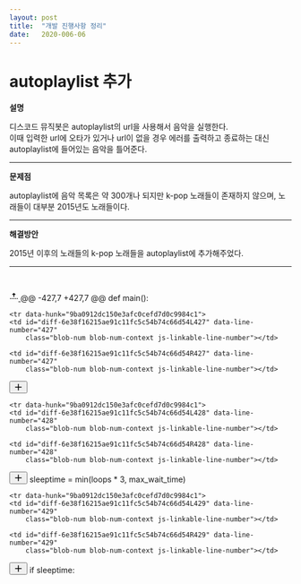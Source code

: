 ```yaml
---
layout: post
title:  "개발 진행사항 정리"
date:   2020-006-06
---
```

<!--
<title> MusicBot </title>
-->
<h1>autoplaylist 추가</h1>
<p><strong>설명</strong></p>

<p>디스코드 뮤직봇은 autoplaylist의 url을 사용해서 음악을 실행한다.<br>이때 입력한 url에 오타가 있거나 url이 없을 경우 에러를 출력하고 종료하는 대신 autoplaylist에 들어있는 음악을 틀어준다.</p>

<hr />
<p><strong>문제점</strong></p>

<p>autoplaylist에 음악 목록은 약 300개나 되지만 k-pop 노래들이 존재하지 않으며, 노래들이 대부분 2015년도 노래들이다.</p>

<hr />
<p><strong>해결방안</strong></p>

<p>2015년 이후의 노래들의 k-pop 노래들을 autoplaylist에 추가해주었다.</p>

<hr />
<p>&nbsp;</p>





 <tr class="js-expandable-line" data-position="0">
    <td class="blob-num blob-num-expandable" colspan="2">
          <a href="#diff-6e38f16215ae91c11fc5c54b74c66d54"
              class="js-expand directional-expander single-expander" title="Expand Up" aria-label="Expand Up"
              data-url="/20-1-SKKU-OSS/2020-1-OSS-9/blob_excerpt/7beb76f17ea7d1a036667ed68923d5e0f13ee256?diff=unified&amp;direction=up&amp;in_wiki_context=&amp;last_left=&amp;last_right=&amp;left=427&amp;left_hunk_size=7&amp;mode=100644&amp;path=run.py&amp;right=427&amp;right_hunk_size=7"
              data-left-range="1-426" data-right-range="1-426">
            <svg class="octicon octicon-fold-up" viewBox="0 0 16 16" version="1.1" width="16" height="16" aria-hidden="true"><path fill-rule="evenodd" clip-rule="evenodd" d="M7.82322 1.67674L4.92677 4.57319C4.76928 4.73068 4.88083 4.99996 5.10355 4.99996H7.25L7.25 8.23567C7.25 8.64989 7.58579 8.98567 8 8.98567C8.41421 8.98567 8.75 8.64989 8.75 8.23567L8.75 4.99996L10.8964 4.99996C11.1192 4.99996 11.2307 4.73068 11.0732 4.57319L8.17677 1.67674C8.07914 1.57911 7.92085 1.57911 7.82322 1.67674ZM13.75 11C13.3358 11 13 11.3358 13 11.75C13 12.1642 13.3358 12.5 13.75 12.5H14.25C14.6642 12.5 15 12.1642 15 11.75C15 11.3358 14.6642 11 14.25 11H13.75ZM10 11.75C10 11.3358 10.3358 11 10.75 11H11.25C11.6642 11 12 11.3358 12 11.75C12 12.1642 11.6642 12.5 11.25 12.5H10.75C10.3358 12.5 10 12.1642 10 11.75ZM7.75 11C7.33579 11 7 11.3358 7 11.75C7 12.1642 7.33579 12.5 7.75 12.5H8.25C8.66421 12.5 9 12.1642 9 11.75C9 11.3358 8.66421 11 8.25 11H7.75ZM4 11.75C4 11.3358 4.33579 11 4.75 11H5.25C5.66421 11 6 11.3358 6 11.75C6 12.1642 5.66421 12.5 5.25 12.5H4.75C4.33579 12.5 4 12.1642 4 11.75ZM1.75 11C1.33579 11 1 11.3358 1 11.75C1 12.1642 1.33579 12.5 1.75 12.5H2.25C2.66421 12.5 3 12.1642 3 11.75C3 11.3358 2.66421 11 2.25 11H1.75Z"></path></svg>
          </a>
    </td>
    <td class="blob-code blob-code-inner blob-code-hunk">@@ -427,7 +427,7 @@ def main():</td>
  </tr>

    <tr data-hunk="9ba0912dc150e3afc0cefd7d0c9984c1">
    <td id="diff-6e38f16215ae91c11fc5c54b74c66d54L427" data-line-number="427"
        class="blob-num blob-num-context js-linkable-line-number"></td>

    <td id="diff-6e38f16215ae91c11fc5c54b74c66d54R427" data-line-number="427"
        class="blob-num blob-num-context js-linkable-line-number"></td>

  <td class="blob-code blob-code-context">
      <button class="btn-link add-line-comment js-add-line-comment js-add-single-line-comment"
        data-path="run.py"
        data-anchor="diff-6e38f16215ae91c11fc5c54b74c66d54"
        data-position="1"
        data-side="right"
        data-line="427"
        data-original-line=" "
        type="button"
        aria-label="Add line comment">
        <svg class="octicon octicon-plus" viewBox="0 0 16 16" version="1.1" width="16" height="16" aria-hidden="true"><path fill-rule="evenodd" clip-rule="evenodd" d="M8 2C8.41421 2 8.75 2.33579 8.75 2.75V7.25H13.25C13.6642 7.25 14 7.58579 14 8C14 8.41421 13.6642 8.75 13.25 8.75H8.75V13.25C8.75 13.6642 8.41421 14 8 14C7.58579 14 7.25 13.6642 7.25 13.25V8.75H2.75C2.33579 8.75 2 8.41421 2 8C2 7.58579 2.33579 7.25 2.75 7.25H7.25V2.75C7.25 2.33579 7.58579 2 8 2Z"></path></svg>
      </button>
    <span class='blob-code-inner blob-code-marker' data-code-marker=" "><br></span></td>
</tr>



    <tr data-hunk="9ba0912dc150e3afc0cefd7d0c9984c1">
    <td id="diff-6e38f16215ae91c11fc5c54b74c66d54L428" data-line-number="428"
        class="blob-num blob-num-context js-linkable-line-number"></td>

    <td id="diff-6e38f16215ae91c11fc5c54b74c66d54R428" data-line-number="428"
        class="blob-num blob-num-context js-linkable-line-number"></td>

  <td class="blob-code blob-code-context">
      <button class="btn-link add-line-comment js-add-line-comment js-add-single-line-comment"
        data-path="run.py"
        data-anchor="diff-6e38f16215ae91c11fc5c54b74c66d54"
        data-position="2"
        data-side="right"
        data-line="428"
        data-original-line="         sleeptime = min(loops * 3, max_wait_time)"
        type="button"
        aria-label="Add line comment">
        <svg class="octicon octicon-plus" viewBox="0 0 16 16" version="1.1" width="16" height="16" aria-hidden="true"><path fill-rule="evenodd" clip-rule="evenodd" d="M8 2C8.41421 2 8.75 2.33579 8.75 2.75V7.25H13.25C13.6642 7.25 14 7.58579 14 8C14 8.41421 13.6642 8.75 13.25 8.75H8.75V13.25C8.75 13.6642 8.41421 14 8 14C7.58579 14 7.25 13.6642 7.25 13.25V8.75H2.75C2.33579 8.75 2 8.41421 2 8C2 7.58579 2.33579 7.25 2.75 7.25H7.25V2.75C7.25 2.33579 7.58579 2 8 2Z"></path></svg>
      </button>
    <span class='blob-code-inner blob-code-marker' data-code-marker=" ">        <span class=pl-s1>sleeptime</span> <span class=pl-c1>=</span> <span class=pl-en>min</span>(<span class=pl-s1>loops</span> <span class=pl-c1>*</span> <span class=pl-c1>3</span>, <span class=pl-s1>max_wait_time</span>)</span></td>
</tr>



    <tr data-hunk="9ba0912dc150e3afc0cefd7d0c9984c1">
    <td id="diff-6e38f16215ae91c11fc5c54b74c66d54L429" data-line-number="429"
        class="blob-num blob-num-context js-linkable-line-number"></td>

    <td id="diff-6e38f16215ae91c11fc5c54b74c66d54R429" data-line-number="429"
        class="blob-num blob-num-context js-linkable-line-number"></td>

  <td class="blob-code blob-code-context">
      <button class="btn-link add-line-comment js-add-line-comment js-add-single-line-comment"
        data-path="run.py"
        data-anchor="diff-6e38f16215ae91c11fc5c54b74c66d54"
        data-position="3"
        data-side="right"
        data-line="429"
        data-original-line="         if sleeptime:"
        type="button"
        aria-label="Add line comment">
        <svg class="octicon octicon-plus" viewBox="0 0 16 16" version="1.1" width="16" height="16" aria-hidden="true"><path fill-rule="evenodd" clip-rule="evenodd" d="M8 2C8.41421 2 8.75 2.33579 8.75 2.75V7.25H13.25C13.6642 7.25 14 7.58579 14 8C14 8.41421 13.6642 8.75 13.25 8.75H8.75V13.25C8.75 13.6642 8.41421 14 8 14C7.58579 14 7.25 13.6642 7.25 13.25V8.75H2.75C2.33579 8.75 2 8.41421 2 8C2 7.58579 2.33579 7.25 2.75 7.25H7.25V2.75C7.25 2.33579 7.58579 2 8 2Z"></path></svg>
      </button>
    <span class='blob-code-inner blob-code-marker' data-code-marker=" ">        <span class=pl-k>if</span> <span class=pl-s1>sleeptime</span>:</span></td>
</tr>

